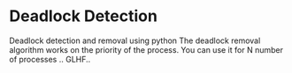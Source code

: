 # Deadlock Detection 
Deadlock detection and removal using python
The deadlock removal algorithm works on the priority of the process.
You can use it for N number of processes ..
GLHF..
